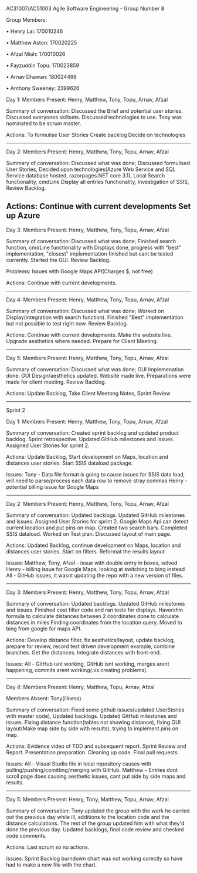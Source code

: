 
AC31007/AC51003 Agile Software Engineering - Group Number 8

Group Members:

•	Henry Lai: 170010246

•	Matthew Aston: 170020225  

•	Afzal Miah: 170010026

•	Fayzuddin Topu: 170023859

•	Arnav Dhawan: 180024498

•	Anthony Sweeney: 2399626

  

Day 1:
Members Present:
Henry, Matthew, Tony, Topu, Arnav, Afzal

Summary of conversation:
Discussed the Brief and potential user stories.
Discussed everyones skillsets.
Discussed technologies to use.
Tony was nominated to be scrum master.

Actions:
To formulise User Stories
Create backlog 
Decide on technologies

-----------------------------------------------------------------------------------------------------

Day 2:
Members Present: 
Henry, Matthew, Tony, Topu, Arnav, Afzal

Summary of conversation:
Discussed what was done; Discussed formulised User Stories, Decided upon technologies(Azure Web Service and SQL Service database hosted, razorpages.NET core 3.1), Local Search functionality, cmdLine Display all entries functionality, Investigation of SSIS, Review Backlog.

Actions:
Continue with current developments
Set up Azure
-----------------------------------------------------------------------------------------------------

Day 3:
Members Present:
Henry, Matthew, Tony, Topu, Arnav, Afzal

Summary of conversation:
Discussed what was done; Finished search function, cmdLine functionality with Displays done, progress with "best" implementation, "closest" implementation finished but cant be tested currently.
Started the GUI.
Review Backlog.

Problems:
Issues with Google Maps API(Charges $, not free)

Actions:
Continue with current developments.

-----------------------------------------------------------------------------------------------------

Day 4:
Members Present:
Henry, Matthew, Tony, Topu, Arnav, Afzal

Summary of conversation:
Discussed what was done; Worked on Display(integration with search function). Finished "Best" implementation but not possible to test right now.
Review Backlog.

Actions:
Continue with current developments.
Make the website live.
Upgrade aesthetics where needed.
Prepare for Client Meeting.

-----------------------------------------------------------------------------------------------------


Day 5:
Members Present:
Henry, Matthew, Tony, Topu, Arnav, Afzal

Summary of conversation:
Discussed what was done; GUI Implemenation done. GUI Design/aesthetics updated. Website made live. Preparations were made for client meeting. 
Review Backlog.

Actions:
Update Backlog, Take Client Meetong Notes, Sprint Review

-----------------------------------------------------------------------------------------------------


Sprint 2

Day 1:
Members Present:
Henry, Matthew, Tony, Topu, Arnav, Afzal

Summary of conversation:
Created sprint backlog and updated product backlog. Sprint retrospective. Updated GitHub milestones and issues.  Assigned User Stories for sprint 2.

Actions:
Update Backlog, Start development on Maps, location and distances user stories.  Start SSIS dataload package. 

Issues:
Tony - Data file format is going to cause issues for SSIS data load, will need to parse/process each data row to remove stray commas
Henry - potential billing issue for Google Maps

-----------------------------------------------------------------------------------------------------

Day 2:
Members Present:
Henry, Matthew, Tony, Topu, Arnav, Afzal

Summary of conversation:
Updated backlogs.  Updated GitHub milestones and issues.  Assigned User Stories for sprint 2. Google Maps Api can detect current location and put pins on map. Created two search bars.  Completed SSIS dataload. Worked on Test plan. Discussed layout of main page.   

Actions:
Updated Backlog, continue development on Maps, location and distances user stories. Start on filters. Reformat the results layout. 

Issues:
Matthew, Tony, Afzal - issue with double entry in boxes, solved
Henry - billing issue for Google Maps, looking at switching to bing instead
All - GitHub issues, it wasnt updating the repo with a new version of files. 

-------------------------------------------------------------------------------------------------------

Day 3:
Members Present:
Henry, Matthew, Tony, Topu, Arnav, Afzal

Summary of conversation:
Updated backlogs. Updated GitHub milestones and issues. Finished cost filter code and ran tests for displays. Havershin formula to calculate distances between 2 coordinates done to calculate distances in miles.Finding coordinates from the location query. Moved to bing from google for maps API.

Actions:
Develop distance filter, fix aesthetics/layout, update backlog, prepare for review, record test driven development example, combine branches. Get the distances. Integrate distances with front-end. 

Issues:
All - GitHub isnt working, GitHub isnt working, merges arent happening, commits arent working(.vs creating problems).


--------------------------------------------------------------------------------------------------------

Day 4:
Members Present:
Henry, Matthew, Topu, Arnav, Afzal

Members Absent:
Tony(illness)

Summary of conversation:
Fixed some github issues(updated UserStories with master code), Updated backlogs. Updated GitHub milestones and issues.  Fixing distance function(tables not showing distance), fixing GUI layout(Make map side by side with results), trying to implement pins on map. 

Actions:
Evidence video of TDD and subsequent report. Sprint Review and Report. Presentation preparation. Cleaning up code. Final pull requests. 

Issues:
All - Visual Studio file in local repository causes with pulling/pushing/comitting/merging with GitHub.
Matthew - Entries dont scroll page does causing aesthetic issues, cant put side by side maps and results. 


--------------------------------------------------------------------------------------------------------

Day 5:
Members Present:
Henry, Tony, Matthew, Topu, Arnav, Afzal

Summary of conversation:
Tony updated the group with the work he carried out the previous day while ill, additions to the location code and the distance calculations.  The rest of the group updated him with what they'd done the previous day.  Updated backlogs, final code review and checked code comments.  

Actions:
Last scrum so no actions.

Issues:
Sprint Backlog burndown chart was not working corectly so have had to make a new file with the chart. 
